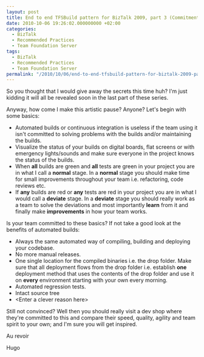 ```yaml
---
layout: post
title: End to end TFSBuild pattern for BizTalk 2009, part 3 (Commitment)
date: 2010-10-06 19:26:02.000000000 +02:00
categories:
  - BizTalk
  - Recommended Practices
  - Team Foundation Server
tags:
  - BizTalk
  - Recommended Practices
  - Team Foundation Server
permalink: "/2010/10/06/end-to-end-tfsbuild-pattern-for-biztalk-2009-part-3-commitment/"
---
```


So you thought that I would give away the secrets this time huh? I'm just kidding it will all be revealed soon in the last part of these series.

Anyway, how come I make this artistic pause? Anyone? Let's begin with some basics:

- Automated builds or continuous integration is useless if the team using it isn't committed to solving problems with the builds and/or maintaining the builds.
- Visualize the status of your builds on digital boards, flat screens or with emergency lights/sounds and make sure everyone in the project knows the status of the builds.
- When **all** builds are green and **all** tests are green in your project you are in what I call a **normal** stage. In a **normal** stage you should make time for small improvements throughout your team i.e. refactoring, code reviews etc.
- If **any** builds are red or **any** tests are red in your project you are in what I would call a **deviate** stage. In a **deviate** stage you should really work as a team to solve the deviations and most importantly **learn** from it and finally make **improvements** in how your team works.

Is your team committed to these basics? If not take a good look at the benefits of automated builds:

- Always the same automated way of compiling, building and deploying your codebase.
- No more manual releases.
- One single location for the compiled binaries i.e. the drop folder. Make sure that all deployment flows from the drop folder i.e. establish **one** deployment method that uses the contents of the drop folder and use it on **every** environment starting with your own every morning.
- Automated regression tests.
- Intact source tree
- \<Enter a clever reason here\>

Still not convinced? Well then you should really visit a dev shop where they're committed to this and compare their speed, quality, agility and team spirit to your own; and I'm sure you will get inspired.

Au revoir

Hugo

